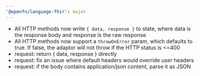 ```yaml
---
'@openfn/language-fhir': major
---
```


- All HTTP methods now write `{ data, response }` to state, where data is the
  response body and response is the raw response
- All HTTP methods now support a `throwOnError` param, which defaults to true.
  If false, the adaptor will not throw if the HTTP status is <=400
- request: return { data, response } directly
- request: fix an issue where default headers would override user headers
- request: if the body contains application/json content, parse it as JSON
